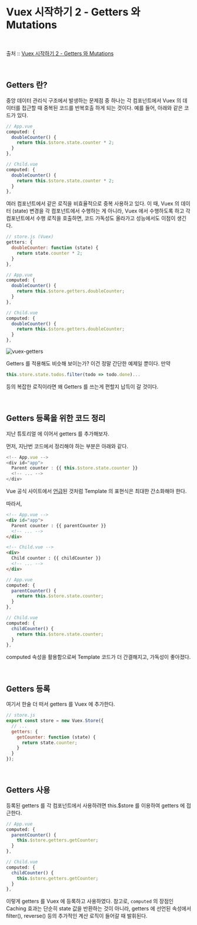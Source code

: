 # Vuex 시작하기 2 - Getters 와 Mutations

<br/>

출처 :: [Vuex 시작하기 2 - Getters 와 Mutations](https://joshua1988.github.io/web-development/vuejs/vuex-getters-mutations/)

<br/>

## Getters 란?

중앙 데이터 관리식 구조에서 발생하는 문제점 중 하나는 각 컴포넌트에서 Vuex 의 데이터를 접근할 때 중복된 코드를 반복호출 하게 되는 것이다. 
예를 들어, 아래와 같은 코드가 있다.

```javascript
// App.vue
computed: {
  doubleCounter() {
    return this.$store.state.counter * 2;
  }
},

// Child.vue
computed: {
  doubleCounter() {
    return this.$store.state.counter * 2;
  }
},
```

여러 컴포넌트에서 같은 로직을 비효율적으로 중복 사용하고 있다. 
이 때, Vuex 의 데이터 (state) 변경을 각 컴포넌트에서 수행하는 게 아니라, Vuex 에서 수행하도록 하고 각 컴포넌트에서 수행 로직을 호출하면, 
코드 가독성도 올라가고 성능에서도 이점이 생긴다.

```javascript
// store.js (Vuex)
getters: {
  doubleCounter: function (state) {
    return state.counter * 2;
  }
},

// App.vue
computed: {
  doubleCounter() {
    return this.$store.getters.doubleCounter;
  }
},

// Child.vue
computed: {
  doubleCounter() {
    return this.$store.getters.doubleCounter;
  }
},
```

![vuex-getters](https://joshua1988.github.io/images/posts/web/vuejs/vuex-2/vuex-getters.png)

Getters 를 적용해도 비슷해 보이는가? 이건 정말 간단한 예제일 뿐이다. 만약

```javascript
this.store.state.todos.filter(todo => todo.done)...
```

등의 복잡한 로직이라면 왜 Getters 를 쓰는게 편할지 납득이 갈 것이다.

<br/>

## Getters 등록을 위한 코드 정리

지난 튜토리얼 에 이어서 getters 를 추가해보자.

먼저, 지난번 코드에서 정리해야 하는 부분은 아래와 같다.

```javascript
<!-- App.vue -->
<div id="app">
  Parent counter : {{ this.$store.state.counter }}
  <!-- ... -->
</div>
```

Vue 공식 사이트에서 [언급](https://kr.vuejs.org/v2/guide/computed.html#computed-%EC%86%8D%EC%84%B1)된 것처럼 
Template 의 표현식은 최대한 간소화해야 한다.

따라서,

```html
<!-- App.vue -->
<div id="app">
  Parent counter : {{ parentCounter }}
  <!-- ... -->
</div>

<!-- Child.vue -->
<div>
  Child counter : {{ childCounter }}
  <!-- ... -->
</div>
```

```javascript
// App.vue
computed: {
  parentCounter() {
    return this.$store.state.counter;
  }
},

// Child.vue
computed: {
  childCounter() {
    return this.$store.state.counter;
  }
},
```

computed 속성을 활용함으로써 Template 코드가 더 간결해지고, 가독성이 좋아졌다.

<br/>

## Getters 등록

여기서 한술 더 떠서 getters 를 Vuex 에 추가한다.

```javascript
// store.js
export const store = new Vuex.Store({
  // ...
  getters: {
    getCounter: function (state) {
      return state.counter;
    }
  }
});
```

<br/>

## Getters 사용

등록된 getters 를 각 컴포넌트에서 사용하려면 this.$store 를 이용하여 getters 에 접근한다.

```javascript
// App.vue
computed: {
  parentCounter() {
    this.$store.getters.getCounter;
  }
},

// Child.vue
computed: {
  childCounter() {
    this.$store.getters.getCounter;
  }
},
```

이렇게 getters 를 Vuex 에 등록하고 사용하였다. 
참고로, `computed` 의 장점인 Caching 효과는 단순히 state 값을 반환하는 것이 아니라, 
getters 에 선언된 속성에서 filter(), reverse() 등의 추가적인 계산 로직이 들어갈 때 발휘된다.

